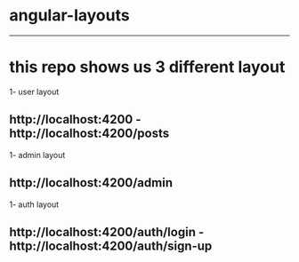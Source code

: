 # angular-layouts

------------------------------------


# this repo shows us 3 different layout 

1- user layout 
## http://localhost:4200 - http://localhost:4200/posts

1- admin layout
## http://localhost:4200/admin

1- auth layout

## http://localhost:4200/auth/login - http://localhost:4200/auth/sign-up